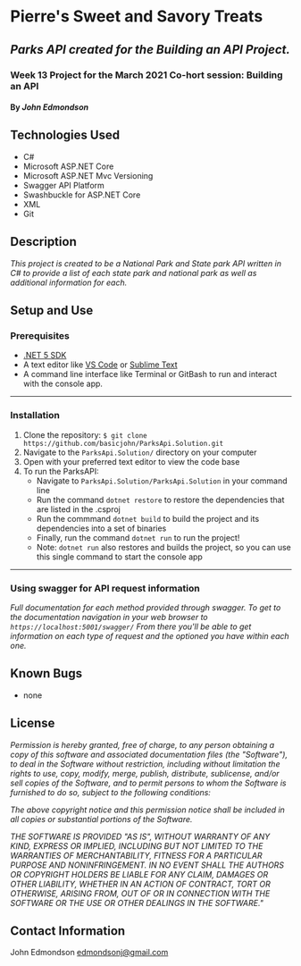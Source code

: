 # Pierre's Sweet and Savory Treats

## _Parks API created for the Building an API Project._

### Week 13 Project for the March 2021 Co-hort session: Building an API

#### By _**John Edmondson**_

## Technologies Used

- C#
- Microsoft ASP.NET Core
- Microsoft ASP.NET Mvc Versioning
- Swagger API Platform
- Swashbuckle for ASP.NET Core
- XML
- Git

## Description

_This project is created to be a National Park and State park API written in C# to provide a list of each state park and national park as well as additional information for each._

## Setup and Use

### Prerequisites

- [.NET 5 SDK](https://dotnet.microsoft.com/download/dotnet/5.0/)
- A text editor like [VS Code](https://code.visualstudio.com/) or [Sublime Text](https://www.sublimetext.com/)
- A command line interface like Terminal or GitBash to run and interact with the console app.

---

### Installation

1. Clone the repository: `$ git clone https://github.com/basicjohn/ParksApi.Solution.git`
2. Navigate to the `ParksApi.Solution/` directory on your computer
3. Open with your preferred text editor to view the code base
4. To run the ParksAPI:
   - Navigate to `ParksApi.Solution/ParksApi.Solution` in your command line
   - Run the command `dotnet restore` to restore the dependencies that are listed in the .csproj
   - Run the commmand `dotnet build` to build the project and its dependencies into a set of binaries
   - Finally, run the command `dotnet run` to run the project!
   - Note: `dotnet run` also restores and builds the project, so you can use this single command to start the console app

---

### Using swagger for API request information

_Full documentation for each method provided through swagger. To get to the documentation navigation in your web browser to `https://localhost:5001/swagger/` From there you'll be able to get information on each type of request and the optioned you have within each one._

## Known Bugs

- none

## License

_Permission is hereby granted, free of charge, to any person obtaining a copy of this software and associated documentation files (the "Software"), to deal in the Software without restriction, including without limitation the rights to use, copy, modify, merge, publish, distribute, sublicense, and/or sell copies of the Software, and to permit persons to whom the Software is furnished to do so, subject to the following conditions:_

_The above copyright notice and this permission notice shall be included in all copies or substantial portions of the Software._

_THE SOFTWARE IS PROVIDED "AS IS", WITHOUT WARRANTY OF ANY KIND, EXPRESS OR IMPLIED, INCLUDING BUT NOT LIMITED TO THE WARRANTIES OF MERCHANTABILITY, FITNESS FOR A PARTICULAR PURPOSE AND NONINFRINGEMENT. IN NO EVENT SHALL THE AUTHORS OR COPYRIGHT HOLDERS BE LIABLE FOR ANY CLAIM, DAMAGES OR OTHER LIABILITY, WHETHER IN AN ACTION OF CONTRACT, TORT OR OTHERWISE, ARISING FROM, OUT OF OR IN CONNECTION WITH THE SOFTWARE OR THE USE OR OTHER DEALINGS IN THE SOFTWARE."_

## Contact Information

John Edmondson edmondsonj@gmail.com

